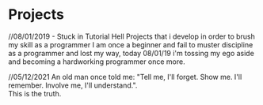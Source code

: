 # Projects
//08/01/2019 - Stuck in Tutorial Hell
Projects that i develop in order to brush my skill as a programmer
I am once a beginner and fail to muster discipline as a programmer and lost my way,
today 08/01/19 i'm tossing my ego aside and becoming a hardworking programmer once more.

//05/12/2021
An old man once told me: "Tell me, I'll forget.  Show me. I'll remember.  Involve me, I'll understand.".  
This is the truth.
